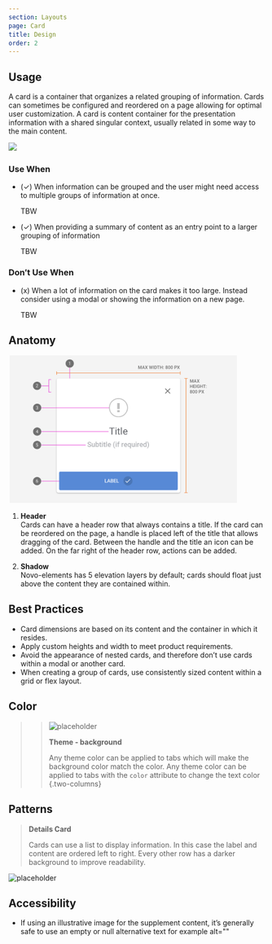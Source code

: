 ```yaml
---
section: Layouts
page: Card
title: Design
order: 2
---
```


## Usage

<novo-grid columns="2" align="start" gap="2rem">
<div>

A card is a container that organizes a related grouping of information. Cards can sometimes be configured and reordered on a page allowing for optimal user customization. A card is content container for the presentation information with a shared singular context, usually related in some way to the main content.

</div>

<img src="https://via.placeholder.com/350x250"/>

<div>

### Use When

- (✓) When information can be grouped and the user might need access to multiple groups of information at once.

  TBW

- (✓) When providing a summary of content as an entry point to a larger grouping of information

  TBW

</div>
<div>

### Don′t Use When

- (x) When a lot of information on the card makes it too large. Instead consider using a modal or showing the information on a new page.

  TBW

</div>
</novo-grid>

## Anatomy

<novo-grid columns="2" align="start" gap="2rem">

<img src="assets/images/ModalAnatomy.png" width="450">

<div>

1. **Header**<br>
   Cards can have a header row that always contains a title. If the card can be reordered on the page, a handle is placed left of the title that allows dragging of the card. Between the handle and the title an icon can be added. On the far right of the header row, actions can be added.

1. **Shadow**<br>
   Novo-elements has 5 elevation layers by default; cards should float just above the content they are contained within.

</div>
</novo-grid>

## Best Practices

- Card dimensions are based on its content and the container in which it resides.
- Apply custom heights and width to meet product requirements.
- Avoid the appearance of nested cards, and therefore don’t use cards within a modal or another card.
- When creating a group of cards, use consistently sized content within a grid or flex layout.

## Color

> > ![placeholder](https://via.placeholder.com/350x250)
> >
> > **Theme - background**
> >
> > Any theme color can be applied to tabs which will make the background color match the color.
> > Any theme color can be applied to tabs with the `color` attribute to change the text color
> > {.two-columns}

## Patterns

<novo-grid columns="2" align="start" gap="2rem">

> **Details Card**
>
> Cards can use a list to display information. In this case the label and content are ordered left to right. Every other row has a darker background to improve readability.

![placeholder](https://via.placeholder.com/350x250)

</novo-grid>

## Accessibility

- If using an illustrative image for the supplement content, it’s generally safe to use an empty or null alternative text for example alt=""
